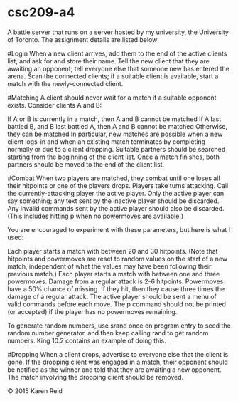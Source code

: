 # csc209-a4

A battle server that runs on a server hosted by my university, the University of Toronto.  The assignment details are listed below

#Login
When a new client arrives, add them to the end of the active clients list, and ask for and store their name. Tell the new client that they are awaiting an opponent; tell everyone else that someone new has entered the arena. Scan the connected clients; if a suitable client is available, start a match with the newly-connected client.

#Matching
A client should never wait for a match if a suitable opponent exists. Consider clients A and B:

If A or B is currently in a match, then A and B cannot be matched
If A last battled B, and B last battled A, then A and B cannot be matched
Otherwise, they can be matched
In particular, new matches are possible when a new client logs-in and when an existing match terminates by completing normally or due to a client dropping. Suitable partners should be searched starting from the beginning of the client list. Once a match finishes, both partners should be moved to the end of the client list.

#Combat
When two players are matched, they combat until one loses all their hitpoints or one of the players drops. Players take turns attacking. Call the currently-attacking player the active player. Only the active player can say something; any text sent by the inactive player should be discarded. Any invalid commands sent by the active player should also be discarded. (This includes hitting p when no powermoves are available.)

You are encouraged to experiment with these parameters, but here is what I used:

Each player starts a match with between 20 and 30 hitpoints. (Note that hitpoints and powermoves are reset to random values on the start of a new match, independent of what the values may have been following their previous match.)
Each player starts a match with between one and three powermoves.
Damage from a regular attack is 2-6 hitpoints.
Powermoves have a 50% chance of missing. If they hit, then they cause three times the damage of a regular attack.
The active player should be sent a menu of valid commands before each move. The p command should not be printed (or accepted) if the player has no powermoves remaining.

To generate random numbers, use srand once on program entry to seed the random number generator, and then keep calling rand to get random numbers. King 10.2 contains an example of doing this.

#Dropping
When a client drops, advertise to everyone else that the client is gone. If the dropping client was engaged in a match, their opponent should be notified as the winner and told that they are awaiting a new opponent. The match involving the dropping client should be removed.

© 2015 Karen Reid
